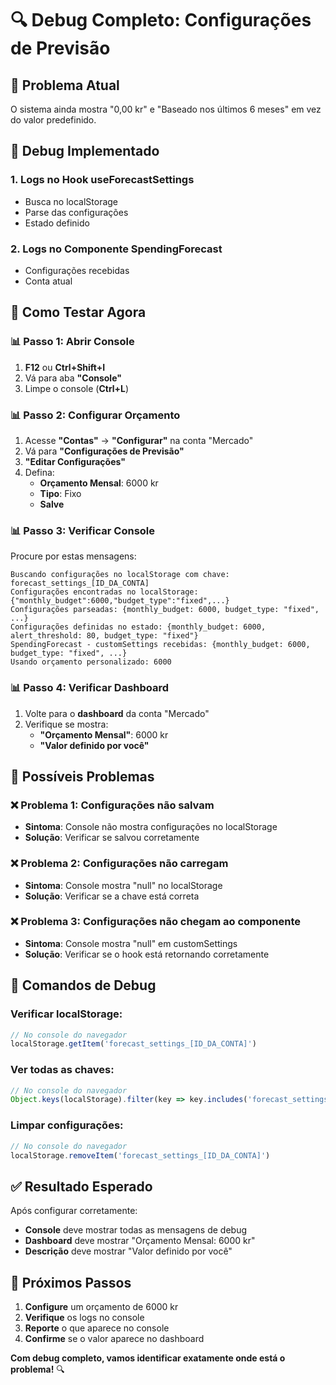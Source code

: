 # 🔍 Debug Completo: Configurações de Previsão

## 🎯 **Problema Atual**

O sistema ainda mostra "0,00 kr" e "Baseado nos últimos 6 meses" em vez do valor predefinido.

## 🔧 **Debug Implementado**

### **1. Logs no Hook useForecastSettings**
- Busca no localStorage
- Parse das configurações
- Estado definido

### **2. Logs no Componente SpendingForecast**
- Configurações recebidas
- Conta atual

## 🚀 **Como Testar Agora**

### **📊 Passo 1: Abrir Console**
1. **F12** ou **Ctrl+Shift+I**
2. Vá para aba **"Console"**
3. Limpe o console (**Ctrl+L**)

### **📊 Passo 2: Configurar Orçamento**
1. Acesse **"Contas"** → **"Configurar"** na conta "Mercado"
2. Vá para **"Configurações de Previsão"**
3. **"Editar Configurações"**
4. Defina:
   - **Orçamento Mensal**: 6000 kr
   - **Tipo**: Fixo
   - **Salve**

### **📊 Passo 3: Verificar Console**
Procure por estas mensagens:

```
Buscando configurações no localStorage com chave: forecast_settings_[ID_DA_CONTA]
Configurações encontradas no localStorage: {"monthly_budget":6000,"budget_type":"fixed",...}
Configurações parseadas: {monthly_budget: 6000, budget_type: "fixed", ...}
Configurações definidas no estado: {monthly_budget: 6000, alert_threshold: 80, budget_type: "fixed"}
SpendingForecast - customSettings recebidas: {monthly_budget: 6000, budget_type: "fixed", ...}
Usando orçamento personalizado: 6000
```

### **📊 Passo 4: Verificar Dashboard**
1. Volte para o **dashboard** da conta "Mercado"
2. Verifique se mostra:
   - **"Orçamento Mensal"**: 6000 kr
   - **"Valor definido por você"**

## 🔧 **Possíveis Problemas**

### **❌ Problema 1: Configurações não salvam**
- **Sintoma**: Console não mostra configurações no localStorage
- **Solução**: Verificar se salvou corretamente

### **❌ Problema 2: Configurações não carregam**
- **Sintoma**: Console mostra "null" no localStorage
- **Solução**: Verificar se a chave está correta

### **❌ Problema 3: Configurações não chegam ao componente**
- **Sintoma**: Console mostra "null" em customSettings
- **Solução**: Verificar se o hook está retornando corretamente

## 🎯 **Comandos de Debug**

### **Verificar localStorage:**
```javascript
// No console do navegador
localStorage.getItem('forecast_settings_[ID_DA_CONTA]')
```

### **Ver todas as chaves:**
```javascript
// No console do navegador
Object.keys(localStorage).filter(key => key.includes('forecast_settings'))
```

### **Limpar configurações:**
```javascript
// No console do navegador
localStorage.removeItem('forecast_settings_[ID_DA_CONTA]')
```

## ✅ **Resultado Esperado**

Após configurar corretamente:
- **Console** deve mostrar todas as mensagens de debug
- **Dashboard** deve mostrar "Orçamento Mensal: 6000 kr"
- **Descrição** deve mostrar "Valor definido por você"

## 🚀 **Próximos Passos**

1. **Configure** um orçamento de 6000 kr
2. **Verifique** os logs no console
3. **Reporte** o que aparece no console
4. **Confirme** se o valor aparece no dashboard

**Com debug completo, vamos identificar exatamente onde está o problema!** 🔍
